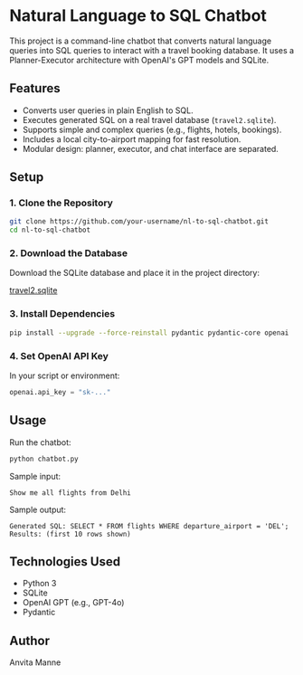 # Natural Language to SQL Chatbot

This project is a command-line chatbot that converts natural language queries into SQL queries to interact with a travel booking database. It uses a Planner-Executor architecture with OpenAI's GPT models and SQLite.


## Features

- Converts user queries in plain English to SQL.
- Executes generated SQL on a real travel database (`travel2.sqlite`).
- Supports simple and complex queries (e.g., flights, hotels, bookings).
- Includes a local city-to-airport mapping for fast resolution.
- Modular design: planner, executor, and chat interface are separated.


## Setup

### 1. Clone the Repository

```bash
git clone https://github.com/your-username/nl-to-sql-chatbot.git
cd nl-to-sql-chatbot
````

### 2. Download the Database

Download the SQLite database and place it in the project directory:

[travel2.sqlite](https://storage.googleapis.com/benchmarks-artifacts/travel-db/travel2.sqlite)

### 3. Install Dependencies

```bash
pip install --upgrade --force-reinstall pydantic pydantic-core openai
```

### 4. Set OpenAI API Key

In your script or environment:

```python
openai.api_key = "sk-..."
```


## Usage

Run the chatbot:

```bash
python chatbot.py
```

Sample input:

```
Show me all flights from Delhi
```

Sample output:

```
Generated SQL: SELECT * FROM flights WHERE departure_airport = 'DEL';
Results: (first 10 rows shown)
```


## Technologies Used

* Python 3
* SQLite
* OpenAI GPT (e.g., GPT-4o)
* Pydantic


## Author

Anvita Manne

